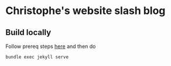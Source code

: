 # Christophe's website slash blog

## Build locally

Follow prereq steps [here](https://help.github.com/en/articles/setting-up-your-github-pages-site-locally-with-jekyll) and then do

```
bundle exec jekyll serve
```
